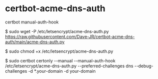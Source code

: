 # certbot-acme-dns-auth
certbot manual-auth-hook

$ sudo wget -P /etc/letsencrypt/acme-dns-auth.py https://raw.githubusercontent.com/Dave-JR/certbot-acme-dns-auth/main/acme-dns-auth.py

$ sudo chmod +x /etc/letsencrypt/acme-dns-auth.py

$ sudo certbot certonly --manual --manual-auth-hook /etc/letsencrypt/acme-dns-auth.py --preferred-challenges dns --debug-challenges -d \*.your-domain -d your-domain
